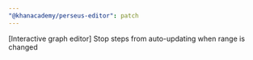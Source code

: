 ```yaml
---
"@khanacademy/perseus-editor": patch
---
```


[Interactive graph editor] Stop steps from auto-updating when range is changed
